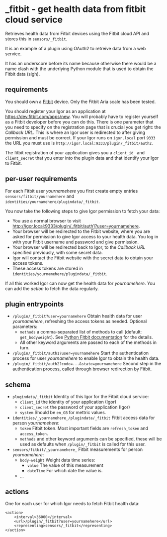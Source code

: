 # _fitbit - get health data from fitbit cloud service

Retrieves health data from Fitbit devices using the Fitbit cloud API and stores this in `sensors/_fitbit`.

It is an example of a plugin using OAuth2 to retreive data from a web service.

It has an underscore before its name because otherwise there would be a name clash with the underlying Python module that is used to obtain the Fitbit data (sigh).

## requirements

You should own a [Fitbit](http://www/fitbit.com) device. Only the Fitbit Aria scale has been tested.

You should register your Igor as an application at <https://dev.fitbit.com/apps/new>. You will probably have to register yourself
as a Fitbit developer before you can do this. There is one parameter that you need to specify on the registration page that is
crucial you get right: the _Callback URL_. This is where an Igor user is redirected to after giving permission and must be correct.
If your Igor runs on `igor.local` port `9333` the URL you must use is `http://igor.local:9333/plugin/_fitbit/auth2`.

The fitbit registration of your application gives you a `client_id_` and `client_secret` that you enter into the plugin data and that identify
your Igor to Fitbit.

## per-user requirements

For each Fitbit user _yournamehere_ you first create empty entries `sensors/fitbit/yournamehere` and `identities/yournamehere/plugindata/_fitbit`.

You now take the following steps to give Igor permission to fetch your data:

- You use a normal browser to visit <http://igor.local:9333/plugin/_fitbit/auth1?user=yournamehere>. 
- Your browser will be redirected to the Fitbit website, where you are asked for permission to give Igor access to your health data. You log in with your Fitbit username and
password and give permission.
- Your browser will be redirected back to Igor, to the _Callback URL_ specified previously, with some secret data.
- Igor will contact the Fitbit website with the secret data to obtain your access tokens.
- These access tokens are stored in `identities/yournamehere/plugindata/_fitbit`.

If all this worked Igor can now get the health data for _yournamehere_. You can add the _action_ to fetch the data regularly.

## plugin entrypoints

- `/plugin/_fitbit?user=yournamehere` Obtain health data for user _yournamehere_, refreshing the access tokens as needed. Optional parameters:
	- `methods` a comma-separated list of methods to call (default: `get_bodyweight`). See [Python Fitbit documentation](https://python-fitbit.readthedocs.io) for the details.
	- All other keyword arguments are passed to each of the methods in turn.
- `/plugin/_fitbit/auth1?user=yournamehere` Start the authentication process for user _yournamehere_ to enable Igor to obtain the health data.
- `/plugin/_fitbit/auth2?code=...&state=yournamehere` Second step in the authentication process, called through browser redirection by Fitbit.

## schema

* `plugindata/_fitbit` Identity of this Igor for the Fitbit cloud service:
	* `client_id` the identity of your application (Igor)
	* `client_secret` the password of your application (Igor)
	* `system` Should be `en_GB` for mettric values.
* `identities/_yournamehere_/plugindata/_fitbit` Fitbit access data for person _yournamehere_:
	* `token` Fitbit token. Most important fields are `refresh_token` and `access_token`.
	* `methods` and other keyword arguments can be specified, these will be used as defaults when `/plugin/_fitbit` is called for this user.
* `sensors/fitbit/_yournamehere_` Fitbit measurements for person _yournamehere_:
	* `body-weight` Weight data time series:
		* `value` The value of this measurement
		* `dateTime` For which date the value is.
	* ...
	
## actions

One for each user for which Igor needs to fetch Fitbit health data:

```
<action>
	<interval>36000</interval>
	<url>/plugin/_fitbit?user=yournamehere</url>
	<representing>sensors/_fitbit</representing>
</action>

```
